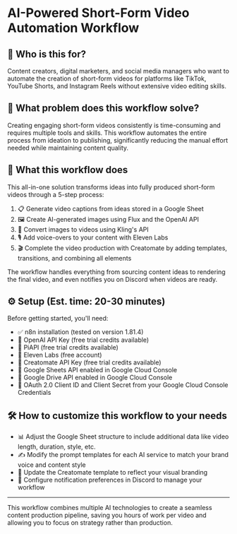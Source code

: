 # AI-Powered Short-Form Video Automation Workflow

## 🎯 Who is this for?

Content creators, digital marketers, and social media managers who want to automate the creation of short-form videos for platforms like TikTok, YouTube Shorts, and Instagram Reels without extensive video editing skills.

## 🚧 What problem does this workflow solve?

Creating engaging short-form videos consistently is time-consuming and requires multiple tools and skills. This workflow automates the entire process from ideation to publishing, significantly reducing the manual effort needed while maintaining content quality.

## 🔄 What this workflow does

This all-in-one solution transforms ideas into fully produced short-form videos through a 5-step process:

1. 📋 Generate video captions from ideas stored in a Google Sheet
2. 🖼️ Create AI-generated images using Flux and the OpenAI API
3. 🎥 Convert images to videos using Kling's API
4. 🎙️ Add voice-overs to your content with Eleven Labs
5. 🎬 Complete the video production with Creatomate by adding templates, transitions, and combining all elements

The workflow handles everything from sourcing content ideas to rendering the final video, and even notifies you on Discord when videos are ready.

## ⚙️ Setup (Est. time: 20-30 minutes)

Before getting started, you'll need:

- ✅ n8n installation (tested on version 1.81.4)
- 🔑 OpenAI API Key (free trial credits available)
- 🔑 PiAPI (free trial credits available)
- 🔑 Eleven Labs (free account)
- 🔑 Creatomate API Key (free trial credits available)
- 🔧 Google Sheets API enabled in Google Cloud Console
- 🔧 Google Drive API enabled in Google Cloud Console
- 🔐 OAuth 2.0 Client ID and Client Secret from your Google Cloud Console Credentials

## 🛠️ How to customize this workflow to your needs

- 📊 Adjust the Google Sheet structure to include additional data like video length, duration, style, etc.
- ✍️ Modify the prompt templates for each AI service to match your brand voice and content style
- 🎨 Update the Creatomate template to reflect your visual branding
- 🔔 Configure notification preferences in Discord to manage your workflow

---

This workflow combines multiple AI technologies to create a seamless content production pipeline, saving you hours of work per video and allowing you to focus on strategy rather than production.
